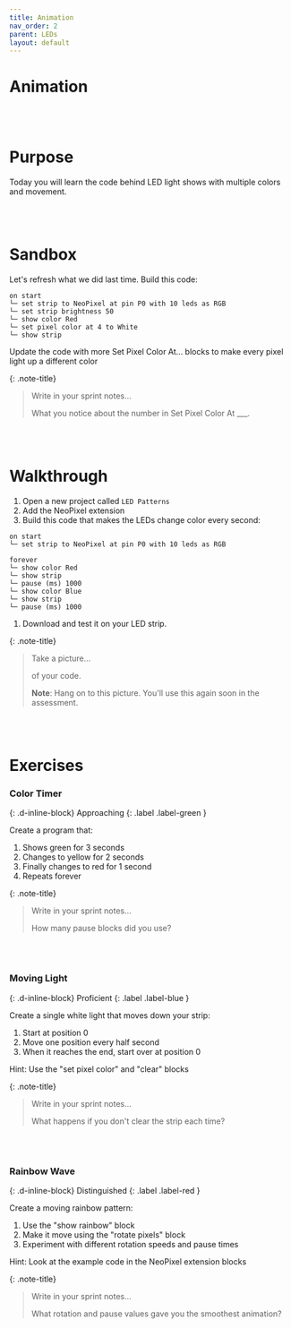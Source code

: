 ```yaml
---
title: Animation
nav_order: 2
parent: LEDs
layout: default
---
```


# Animation

<br><br>

# Purpose

Today you will learn the code behind LED light shows with multiple colors and movement.

<br><br>

# Sandbox

Let's refresh what we did last time. Build this code:

```
on start
└─ set strip to NeoPixel at pin P0 with 10 leds as RGB
└─ set strip brightness 50
└─ show color Red
└─ set pixel color at 4 to White
└─ show strip
```

Update the code with more Set Pixel Color At... blocks to make every pixel light up a different color

{: .note-title}

> Write in your sprint notes...
>
> What you notice about the number in Set Pixel Color At \_\_\_.

<br><br>

# Walkthrough

1. Open a new project called `LED Patterns`
2. Add the NeoPixel extension
3. Build this code that makes the LEDs change color every second:

```
on start
└─ set strip to NeoPixel at pin P0 with 10 leds as RGB

forever
└─ show color Red
└─ show strip
└─ pause (ms) 1000
└─ show color Blue
└─ show strip
└─ pause (ms) 1000
```

1.  Download and test it on your LED strip.

{: .note-title}

> Take a picture...
>
> of your code.
>
> **Note**: Hang on to this picture. You'll use this again soon in the assessment.

<br><br>

# Exercises

<!-- prettier-ignore-start -->

### Color Timer
{: .d-inline-block}
Approaching
{: .label .label-green }

Create a program that:
1. Shows green for 3 seconds
2. Changes to yellow for 2 seconds
3. Finally changes to red for 1 second
4. Repeats forever

{: .note-title}
> Write in your sprint notes...
>
> How many pause blocks did you use?

<br><br>

### Moving Light
{: .d-inline-block}
Proficient
{: .label .label-blue }

Create a single white light that moves down your strip:
1. Start at position 0
2. Move one position every half second
3. When it reaches the end, start over at position 0

Hint: Use the "set pixel color" and "clear" blocks

{: .note-title}
> Write in your sprint notes...
>
> What happens if you don't clear the strip each time?

<br><br>

### Rainbow Wave
{: .d-inline-block}
Distinguished
{: .label .label-red }

Create a moving rainbow pattern:
1. Use the "show rainbow" block
2. Make it move using the "rotate pixels" block
3. Experiment with different rotation speeds and pause times

Hint: Look at the example code in the NeoPixel extension blocks

{: .note-title}
> Write in your sprint notes...
>
> What rotation and pause values gave you the smoothest animation?

<br><br>

<!-- prettier-ignore-end -->
